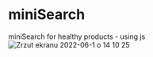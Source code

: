 # miniSearch
miniSearch for healthy products - using js
![Zrzut ekranu 2022-06-1 o 14 10 25](https://user-images.githubusercontent.com/95072720/171401327-26f5d362-4770-465c-bf1e-3d82c0ead57d.png)
